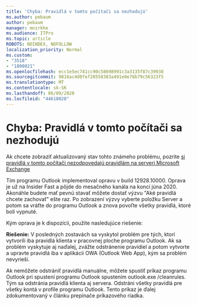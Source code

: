 ```yaml
---
title: 'Chyba: Pravidlá v tomto počítači sa nezhodujú'
ms.author: pebaum
author: pebaum
manager: mnirkhe
ms.audience: ITPro
ms.topic: article
ROBOTS: NOINDEX, NOFOLLOW
localization_priority: Normal
ms.custom:
- "3518"
- "1800021"
ms.openlocfilehash: ecc1e5ec741cc90c58698991c3a3135f87c39938
ms.sourcegitcommit: 9816ac4d0fef20558383a491e0e76b79c56323f5
ms.translationtype: MT
ms.contentlocale: sk-SK
ms.lasthandoff: 06/09/2020
ms.locfileid: "44618028"
---
```

# <a name="error-the-rules-on-this-computer-do-not-match"></a>Chyba: Pravidlá v tomto počítači sa nezhodujú

Ak chcete zobraziť aktualizovaný stav tohto známeho problému, pozrite [si pravidlá v tomto počítači nezodpovedajú pravidlám na serveri Microsoft Exchange](https://support.office.com/article/d032e037-b224-429e-b325-633afde9b5f0)

Tím programu Outlook implementoval opravu v build 12928.10000. Oprava je už na Insider Fast a pôjde do mesačného kanála na konci júna 2020. Akonáhle budete mať pevnú stavať môžete dostať výzvu "Aké pravidlá chcete zachovať" ešte raz. Po zobrazení výzvy vyberte položku Server a potom sa vráťte do programu Outlook a znova povoľte všetky pravidlá, ktoré boli vypnuté.

Kým oprava je k dispozícii, použite nasledujúce riešenie:

**Riešenie:** V posledných zostavách sa vyskytol problém pre tých, ktorí vytvorili iba pravidlá klienta v pracovnej ploche programu Outlook. Ak sa problém vyskytuje aj naďalej, zvážte odstránenie pravidiel a potom vytvorte a upravte pravidlá iba v aplikácii OWA (Outlook Web App), kým sa problém nevyrieši.

Ak nemôžete odstrániť pravidlá manuálne, môžete spustiť príkaz programu Outlook pri spustení programu Outlook spustením outlook.exe /cleanrules. Tým sa odstránia pravidlá klienta aj servera. Odstráni všetky pravidlá pre všetky kontá v profile programu Outlook. Tento príkaz je ďalej zdokumentovaný v článku prepínače príkazového riadka.